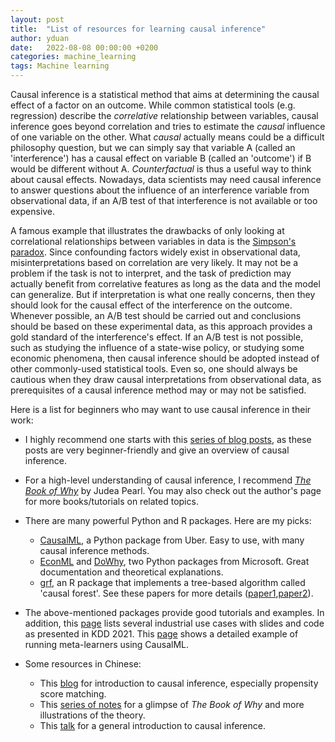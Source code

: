 ```yaml
---
layout: post
title:  "List of resources for learning causal inference"
author: yduan
date:   2022-08-08 00:00:00 +0200
categories: machine_learning
tags: Machine learning
---
```

Causal inference is a statistical method that aims at determining the causal effect of a factor on an outcome. While common statistical tools (e.g. regression) describe the *correlative* relationship between variables, causal inference goes beyond correlation and tries to estimate the *causal* influence of one variable on the other. What *causal* actually means could be a difficult philosophy question, but we can simply say that variable A (called an 'interference') has a causal effect on variable B (called an 'outcome') if B would be different without A. *Counterfactual* is thus a useful way to think about causal effects. Nowadays, data scientists may need causal inference to answer questions about the influence of an interference variable from observational data, if an A/B test of that interference is not available or too expensive.

A famous example that illustrates the drawbacks of only looking at correlational relationships between variables in data is the [Simpson's paradox][simpson_url]. Since confounding factors widely exist in observational data, misinterpretations based on correlation are very likely. It may not be a problem if the task is not to interpret, and the task of prediction may actually benefit from correlative features as long as the data and the model can generalize. But if interpretation is what one really concerns, then they should look for the causal effect of the interference on the outcome. Whenever possible, an A/B test should be carried out and conclusions should be based on these experimental data, as this approach provides a gold standard of the interference's effect. If an A/B test is not possible, such as studying the influence of a state-wise policy, or studying some economic phenomena, then causal inference should be adopted instead of other commonly-used statistical tools. Even so, one should always be cautious when they draw causal interpretations from observational data, as prerequisites of a causal inference method may or may not be satisfied.

Here is a list for beginners who may want to use causal inference in their work:

* I highly recommend one starts with this [series of blog posts][ms_causal], as these posts are very beginner-friendly and give an overview of causal inference.

* For a high-level understanding of causal inference, I recommend *[The Book of Why][the_book_of_why]* by Judea Pearl. You may also check out the author's page for more books/tutorials on related topics.

* There are many powerful Python and R packages. Here are my picks:
    * [CausalML][causalml], a Python package from Uber. Easy to use, with many causal inference methods.
    * [EconML][econml] and [DoWhy][dowhy], two Python packages from Microsoft. Great documentation and theoretical explanations.
    * [grf][grfr], an R package that implements a tree-based algorithm called 'causal forest'. See these papers for more details ([paper1][athey2016],[paper2][wager2018]).

* The above-mentioned packages provide good tutorials and examples. In addition, this [page][kdd2021] lists several industrial use cases with slides and code as presented in KDD 2021. This [page][metalearners] shows a detailed example of running meta-learners using CausalML.

* Some resources in Chinese:
    * This [blog][ylblog] for introduction to causal inference, especially propensity score matching.
    * This [series of notes][zhihu_ladder] for a glimpse of *The Book of Why* and more illustrations of the theory.
    * This [talk][b_talk] for a general introduction to causal inference.

[simpson_url]: https://en.wikipedia.org/wiki/Simpson%27s_paradox
[ms_causal]: https://medium.com/data-science-at-microsoft/causal-inference-part-1-of-3-understanding-the-fundamentals-816f4723e54a
[the_book_of_why]: http://bayes.cs.ucla.edu/WHY/
[causalml]: https://github.com/uber/causalml
[econml]: https://github.com/microsoft/EconML
[dowhy]: https://github.com/py-why/dowhy
[grfr]: https://grf-labs.github.io/grf/
[athey2016]: https://www.pnas.org/doi/abs/10.1073/pnas.1510489113
[wager2018]: https://arxiv.org/pdf/1510.04342.pdf
[kdd2021]: https://causal-machine-learning.github.io/kdd2021-tutorial/
[metalearners]: https://chowdera.com/2021/10/20211025135953201q.html
[ylblog]: https://dango.rocks/blog/
[zhihu_ladder]: https://www.zhihu.com/column/c_1217887302124773376
[b_talk]: https://www.bilibili.com/video/BV1A3411k7tD